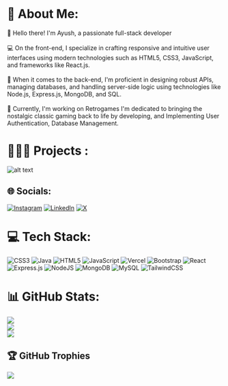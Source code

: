 # 💫 About Me:
👋 Hello there! I'm Ayush, a passionate full-stack developer<br><br>💻 On the front-end, I specialize in crafting responsive and intuitive user interfaces using modern technologies such as HTML5, CSS3, JavaScript, and frameworks like React.js.<br><br>🚀 When it comes to the back-end, I'm proficient in designing robust APIs, managing databases, and handling server-side logic using technologies like Node.js, Express.js, MongoDB, and SQL.<br><br>🌱 Currently, I'm working on Retrogames I'm dedicated to bringing the nostalgic classic gaming back to life by developing, and Implementing User Authentication, Database Management.

# 🧑🏻‍💻 Projects :

![alt text](https://github.com/AyuuSaxena/AyuuSaxena/blob/main/Img/Retrogames.gif?raw=true)

## 🌐 Socials:
[![Instagram](https://img.shields.io/badge/Instagram-%23E4405F.svg?logo=Instagram&logoColor=white)](https://instagram.com/_ayushsaxena) [![LinkedIn](https://img.shields.io/badge/LinkedIn-%230077B5.svg?logo=linkedin&logoColor=white)](https://linkedin.com/in/ayuu-saxena) [![X](https://img.shields.io/badge/X-black.svg?logo=X&logoColor=white)](https://x.com/_ayushsaxena) 

# 💻 Tech Stack:
![CSS3](https://img.shields.io/badge/css3-%231572B6.svg?style=for-the-badge&logo=css3&logoColor=white) ![Java](https://img.shields.io/badge/java-%23ED8B00.svg?style=for-the-badge&logo=openjdk&logoColor=white) ![HTML5](https://img.shields.io/badge/html5-%23E34F26.svg?style=for-the-badge&logo=html5&logoColor=white) ![JavaScript](https://img.shields.io/badge/javascript-%23323330.svg?style=for-the-badge&logo=javascript&logoColor=%23F7DF1E) ![Vercel](https://img.shields.io/badge/vercel-%23000000.svg?style=for-the-badge&logo=vercel&logoColor=white) ![Bootstrap](https://img.shields.io/badge/bootstrap-%238511FA.svg?style=for-the-badge&logo=bootstrap&logoColor=white) ![React](https://img.shields.io/badge/react-%2320232a.svg?style=for-the-badge&logo=react&logoColor=%2361DAFB) ![Express.js](https://img.shields.io/badge/express.js-%23404d59.svg?style=for-the-badge&logo=express&logoColor=%2361DAFB) ![NodeJS](https://img.shields.io/badge/node.js-6DA55F?style=for-the-badge&logo=node.js&logoColor=white) ![MongoDB](https://img.shields.io/badge/MongoDB-%234ea94b.svg?style=for-the-badge&logo=mongodb&logoColor=white) ![MySQL](https://img.shields.io/badge/mysql-%2300000f.svg?style=for-the-badge&logo=mysql&logoColor=white) ![TailwindCSS](https://img.shields.io/badge/tailwindcss-%2338B2AC.svg?style=for-the-badge&logo=tailwind-css&logoColor=white)
# 📊 GitHub Stats:
![](https://github-readme-stats.vercel.app/api?username=AyuuSaxena&theme=default&hide_border=false&include_all_commits=false&count_private=false)<br/>
![](https://github-readme-streak-stats.herokuapp.com/?user=AyuuSaxena&theme=default&hide_border=false)<br/>
![](https://github-readme-stats.vercel.app/api/top-langs/?username=AyuuSaxena&theme=default&hide_border=false&include_all_commits=false&count_private=false&layout=compact)

## 🏆 GitHub Trophies
![](https://github-profile-trophy.vercel.app/?username=AyuuSaxena&theme=onedark&no-frame=false&no-bg=true&margin-w=4)

<!-- Proudly created with GPRM ( https://gprm.itsvg.in ) -->